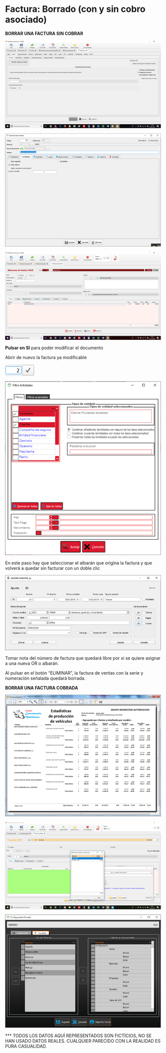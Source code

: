 # Factura: Borrado \(con y sin cobro asociado\)

 **BORRAR UNA FACTURA SIN COBRAR**

![Abrir el Panel de Facturas o acceder a facturas desde las otras localizaciones de Facturas](../../.gitbook/assets/image%20%28211%29.png)

![Seleccionar una factura \(sin cobro en este caso\)](../../.gitbook/assets/image%20%28348%29.png)

![\(Paso 3 &#x2013; Viene de Factura cobrada\) &#x2013; Pulsar en Abrir Factura para hacerla modificable](../../.gitbook/assets/image%20%28173%29.png)

**Pulsar en SI** para poder modificar el documento

Abrir de nuevo la factura ya modificable

![Pulsar en Desfacturar Documento &amp;gt; Se abre una ventana donde seleccionar el albar&#xE1;n origen](../../.gitbook/assets/image%20%28190%29.png)

![Doble clic en el albar&#xE1;n que origin&#xF3; la factura](../../.gitbook/assets/image%20%28380%29.png)

En este paso hay que seleccionar el albarán que origina la factura y que volverá a quedar sin facturar con un doble clic

![Anotar n&#xFA;mero de factura &#x2013; Pulsar en Eliminar](../../.gitbook/assets/image%20%2847%29.png)

Tomar nota del número de factura que quedará libre por si se quiere asignar a una nueva OR o albarán.

Al pulsar en el botón “ELIMINAR”, la factura de ventas con la serie y numeración señalada quedará borrada.

**BORRAR UNA FACTURA COBRADA**

![Abrir la factura cobrada y pulsar en la pesta&#xF1;a Tesorer&#xED;a](../../.gitbook/assets/image%20%28253%29.png)

![Doble clic en el pago para abrir sus opciones](../../.gitbook/assets/image%20%28369%29.png)

![Pulsar en Eliminar para quitar el pago y pasar al paso 3 de borrar facturas sin cobrar](../../.gitbook/assets/image%20%28309%29.png)

 \*\*\* TODOS LOS DATOS AQUÍ REPRESENTADOS SON FICTÍCIOS, NO SE HAN USADO DATOS REALES. CUALQUIER PARECIDO CON LA REALIDAD ES PURA CASUALIDAD.

